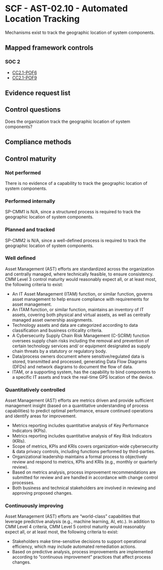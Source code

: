 # SCF - AST-02.10 - Automated Location Tracking
Mechanisms exist to track the geographic location of system components.
## Mapped framework controls
### SOC 2
- [CC2.1-POF6](../soc2/cc21-pof6.md)
- [CC2.1-POF9](../soc2/cc21-pof9.md)

## Evidence request list


## Control questions
Does the organization track the geographic location of system components?

## Compliance methods


## Control maturity
### Not performed
There is no evidence of a capability to track the geographic location of system components.

### Performed internally
SP-CMM1 is N/A, since a structured process is required to track the geographic location of system components.

### Planned and tracked
SP-CMM2 is N/A, since a well-defined process is required to track the geographic location of system components.

### Well defined
Asset Management (AST) efforts are standardized across the organization and centrally managed, where technically feasible, to ensure consistency. CMM Level 3 control maturity would reasonably expect all, or at least most, the following criteria to exist:
- An IT Asset Management (ITAM) function, or similar function, governs asset management to help ensure compliance with requirements for asset management.
- An ITAM function, or similar function, maintains an inventory of IT assets, covering both physical and virtual assets, as well as centrally managed asset ownership assignments.
- Technology assets and data are categorized according to data classification and business criticality criteria.
- A Cybersecurity Supply Chain Risk Management (C-SCRM) function oversees supply chain risks including the removal and prevention of certain technology services and/ or equipment designated as supply chain threats by a statutory or regulatory body.
- Data/process owners document where sensitive/regulated data is stored, transmitted and processed, generating Data Flow Diagrams (DFDs) and network diagrams to document the flow of data.
- ITAM, or a supporting system, has the capability to bind components to a specific IT assets and track the real-time GPS location of the device.

### Quantitatively controlled
Asset Management (AST) efforts are metrics driven and provide sufficient management insight (based on a quantitative understanding of process capabilities) to predict optimal performance, ensure continued operations and identify areas for improvement.
- Metrics reporting includes quantitative analysis of Key Performance Indicators (KPIs).
- Metrics reporting includes quantitative analysis of Key Risk Indicators (KRIs).
- Scope of metrics, KPIs and KRIs covers organization-wide cybersecurity & data privacy controls, including functions performed by third-parties.
- Organizational leadership maintains a formal process to objectively review and respond to metrics, KPIs and KRIs (e.g., monthly or quarterly review).
- Based on metrics analysis, process improvement recommendations are submitted for review and are handled in accordance with change control processes.
- Both business and technical stakeholders are involved in reviewing and approving proposed changes.

### Continuously improving
Asset Management (AST) efforts are “world-class” capabilities that leverage predictive analysis (e.g., machine learning, AI, etc.). In addition to CMM Level 4 criteria, CMM Level 5 control maturity would reasonably expect all, or at least most, the following criteria to exist:
- Stakeholders make time-sensitive decisions to support operational efficiency, which may include automated remediation actions.
- Based on predictive analysis, process improvements are implemented according to “continuous improvement” practices that affect process changes.
